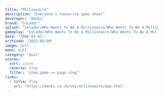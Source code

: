 ```yaml
---
title: "Millionaire"
description: "Everyone's favourite game show!"
developer: "Denki"
brand: "Celador"
splash: "Celador/Who Wants To Be A Millionaire/Who Wants To Be A Millionaire/Splash.jpg"
gameplay: "Celador/Who Wants To Be A Millionaire/Who Wants To Be A Millionaire/Screen02.jpg"
date: "2006-03-01"
archived: "2023-09-09"
image: null
menu: null
category: "Quiz"
scores:
  sort: score
  reverse: true
  filter: "item.game == page.slug"
links:
  - title: Play
    url: "https://denki.co.uk/sky/millionaire/app.html"
---
```

